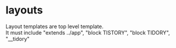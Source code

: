 # layouts

Layout templates are top level template. \
It must include "extends ../app", "block TISTORY", "block TIDORY", "__tidory"